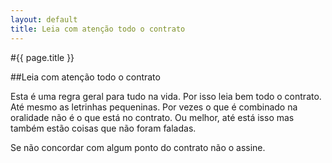 ```yaml
---
layout: default
title: Leia com atenção todo o contrato
---
```


#{{ page.title }}

##Leia com atenção todo o contrato

Esta é uma regra geral para tudo na vida. Por isso leia bem todo o contrato. Até mesmo as letrinhas pequeninas. Por vezes o que é combinado na oralidade não é o que está no contrato. Ou melhor, até está isso mas também estão coisas que não foram faladas.

Se não concordar com algum ponto do contrato não o assine.
